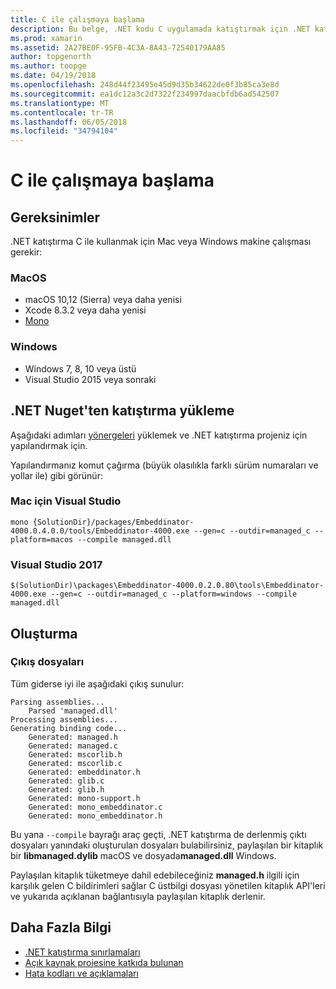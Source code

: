 ```yaml
---
title: C ile çalışmaya başlama
description: Bu belge, .NET kodu C uygulamada katıştırmak için .NET katıştırma kullanmayı açıklar. Mac için Visual Studio 2017 ve Visual Studio .NET katıştırma kullanma açıklanır
ms.prod: xamarin
ms.assetid: 2A27BE0F-95FB-4C3A-8A43-72540179AA85
author: topgenorth
ms.author: toopge
ms.date: 04/19/2018
ms.openlocfilehash: 248d44f23495e45d9d35b34622de0f3b85ca3e8d
ms.sourcegitcommit: ea1dc12a3c2d7322f234997daacbfdb6ad542507
ms.translationtype: MT
ms.contentlocale: tr-TR
ms.lasthandoff: 06/05/2018
ms.locfileid: "34794104"
---
```

# <a name="getting-started-with-c"></a>C ile çalışmaya başlama

## <a name="requirements"></a>Gereksinimler

.NET katıştırma C ile kullanmak için Mac veya Windows makine çalışması gerekir:

### <a name="macos"></a>MacOS

* macOS 10,12 (Sierra) veya daha yenisi
* Xcode 8.3.2 veya daha yenisi
* [Mono](http://www.mono-project.com/download/)

### <a name="windows"></a>Windows

* Windows 7, 8, 10 veya üstü
* Visual Studio 2015 veya sonraki

## <a name="installing-net-embedding-from-nuget"></a>.NET Nuget'ten katıştırma yükleme

Aşağıdaki adımları [yönergeleri](~/tools/dotnet-embedding/get-started/install/install.md) yüklemek ve .NET katıştırma projeniz için yapılandırmak için.

Yapılandırmanız komut çağırma (büyük olasılıkla farklı sürüm numaraları ve yollar ile) gibi görünür:

### <a name="visual-studio-for-mac"></a>Mac için Visual Studio

```shell
mono {SolutionDir}/packages/Embeddinator-4000.0.4.0.0/tools/Embeddinator-4000.exe --gen=c --outdir=managed_c --platform=macos --compile managed.dll
```

### <a name="visual-studio-2017"></a>Visual Studio 2017

```shell
$(SolutionDir)\packages\Embeddinator-4000.0.2.0.80\tools\Embeddinator-4000.exe --gen=c --outdir=managed_c --platform=windows --compile managed.dll
```

## <a name="generation"></a>Oluşturma

### <a name="output-files"></a>Çıkış dosyaları

Tüm giderse iyi ile aşağıdaki çıkış sunulur:

```shell
Parsing assemblies...
    Parsed 'managed.dll'
Processing assemblies...
Generating binding code...
    Generated: managed.h
    Generated: managed.c
    Generated: mscorlib.h
    Generated: mscorlib.c
    Generated: embeddinator.h
    Generated: glib.c
    Generated: glib.h
    Generated: mono-support.h
    Generated: mono_embeddinator.c
    Generated: mono_embeddinator.h
```

Bu yana `--compile` bayrağı araç geçti, .NET katıştırma de derlenmiş çıktı dosyaları yanındaki oluşturulan dosyaları bulabilirsiniz, paylaşılan bir kitaplık bir **libmanaged.dylib** macOS ve dosyada**managed.dll** Windows.

Paylaşılan kitaplık tüketmeye dahil edebileceğiniz **managed.h** ilgili için karşılık gelen C bildirimleri sağlar C üstbilgi dosyası yönetilen kitaplık API'leri ve yukarıda açıklanan bağlantısıyla paylaşılan kitaplık derlenir.

## <a name="further-reading"></a>Daha Fazla Bilgi

* [.NET katıştırma sınırlamaları](~/tools/dotnet-embedding/limitations.md)
* [Açık kaynak projesine katkıda bulunan](https://github.com/mono/Embeddinator-4000/blob/master/Contributing.md)
* [Hata kodları ve açıklamaları](~/tools/dotnet-embedding/errors.md)
